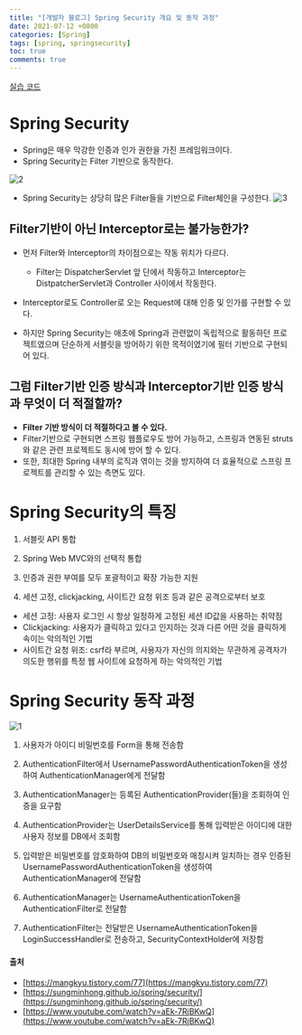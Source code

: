 ```yaml
---
title: "[개발자 블로그] Spring Security 개요 및 동작 과정"
date: 2021-07-12 +0800
categories: [Spring]
tags: [spring, springsecurity]
toc: true
comments: true
---
```


[실습 코드](https://github.com/jeonyoungho/spring-security)

# Spring Security
- Spring은 매우 막강한 인증과 인가 권한을 가진 프레임워크이다.
- Spring Security는 Filter 기반으로 동작한다.

![2](https://user-images.githubusercontent.com/44339530/125277665-b0e8d280-e34c-11eb-8824-49f194546c71.jpeg)<br>

- Spring Security는 상당히 많은 Filter들을 기반으로 Filter체인을 구성한다.
![3](https://user-images.githubusercontent.com/44339530/125278152-53a15100-e34d-11eb-98a2-0e8734674451.jpeg)<br>

## Filter기반이 아닌 Interceptor로는 불가능한가?
- 먼저 Filter와 Interceptor의 차이점으로는 작동 위치가 다르다.
    - Filter는 DispatcherServlet 앞 단에서 작동하고 Interceptor는 DistpatcherServlet과 Controller 사이에서 작동한다.

- Interceptor로도 Controller로 오는 Request에 대해 인증 및 인가를 구현할 수 있다.
- 하지만 Spring Security는 애초에 Spring과 관련없이 독립적으로 활동하던 프로젝트였으며 단순하게 서블릿을 방어하기 위한 목적이였기에 필터 기반으로 구현되어 있다.

## 그럼 Filter기반 인증 방식과 Interceptor기반 인증 방식과 무엇이 더 적절할까?
- <b>Filter 기반 방식이 더 적절하다고 볼 수 있다.</b>
- Filter기반으로 구현되면 스프링 웹플로우도 방어 가능하고, 스프링과 연동된 struts와 같은 관련 프로젝트도 동시에 방어 할 수 있다.
- 또한, 최대한 Spring 내부의 로직과 엮이는 것을 방지하여 더 효율적으로 스프링 프로젝트를 관리할 수 있는 측면도 있다.

# Spring Security의 특징
1) 서블릿 API 통합<br>

2) Spring Web MVC와의 선택적 통합<br>

3) 인증과 권한 부여를 모두 포괄적이고 확장 가능한 지원<br>

4) 세션 고정, clickjacking, 사이트간 요청 위조 등과 같은 공격으로부터 보호<br>
- 세션 고정: 사용자 로그인 시 항상 일정하게 고정된 세션 ID값을 사용하는 취약점
- Clickjacking: 사용자가 클릭하고 있다고 인지하는 것과 다른 어떤 것을 클릭하게 속이는 악의적인 기법
- 사이트간 요청 위조: csrf라 부르며, 사용자가 자신의 의지와는 무관하게 공격자가 의도한 행위를 특정 웹 사이트에 요청하게 하는 악의적인 기법

# Spring Security 동작 과정 
![1](https://user-images.githubusercontent.com/44339530/125274415-e986ad00-e348-11eb-90f7-d53485de0495.png)<br>

1) 사용자가 아이디 비밀번호를 Form을 통해 전송함<br>

2) AuthenticationFilter에서 UsernamePasswordAuthenticationToken을 생성하여 AuthenticationManager에게 전달함<br>

3) AuthenticationManager는 등록된 AuthenticationProvider(들)을 조회하여 인증을 요구함<br>

4) AuthenticationProvider는 UserDetailsService를 통해 입력받은 아이디에 대한 사용자 정보를 DB에서 조회함<br>

5) 입력받은 비밀번호를 암호화하여 DB의 비밀번호와 매칭시켜 일치하는 경우 인증된 UsernamePasswordAuthenticationToken을 생성하여 AuthenticationManager에 전달함<br>

6) AuthenticationManager는 UsernameAuthenticationToken을 AuthenticationFilter로 전달함<br>

7) AuthenticationFilter는 전달받은 UsernameAuthenticationToken을 LoginSuccessHandler로 전송하고, SecurityContextHolder에 저장함<br>

#### 출처
- [https://mangkyu.tistory.com/77](https://mangkyu.tistory.com/77)
- [https://sungminhong.github.io/spring/security/](https://sungminhong.github.io/spring/security/)
- [https://www.youtube.com/watch?v=aEk-7RjBKwQ](https://www.youtube.com/watch?v=aEk-7RjBKwQ)